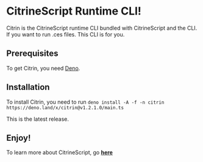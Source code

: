 # CitrineScript Runtime CLI!

Citrin is the CitrineScript runtime CLI bundled with CitrineScript and the CLI. If you want to run .ces files. This CLI is for you.

## Prerequisites

To get Citrin, you need [Deno](https://deno.land/).

## Installation

To install Citrin, you need to run ``deno install -A -f -n citrin https://deno.land/x/citrin@v1.2.1.0/main.ts``

This is the latest release.

## Enjoy!

To learn more about CitrineScript, go **[here](https://citrine.geodax.ca/)**